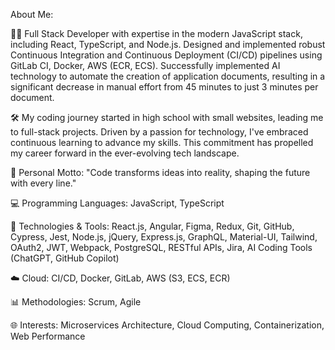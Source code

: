 About Me: 
 
👨‍💻 Full Stack Developer with expertise in the modern JavaScript stack, including React, TypeScript, and Node.js. 
Designed and implemented robust Continuous Integration and Continuous Deployment (CI/CD) pipelines using GitLab CI, Docker, AWS (ECR, ECS).
Successfully implemented AI technology to automate the creation of application documents, resulting in a significant decrease in manual effort from 45 minutes to just 3 minutes per document.

 
🛠️ My coding journey started in high school with small websites, leading me to full-stack projects. Driven by a passion for technology, 
I've embraced continuous learning to advance my skills. This commitment has propelled my career forward in the ever-evolving tech landscape.


🚀 Personal Motto: "Code transforms ideas into reality, shaping the future with every line."

💻 Programming Languages: JavaScript, TypeScript

🔧 Technologies & Tools: React.js, Angular, Figma,  Redux, Git, GitHub, Cypress, Jest, Node.js, jQuery, Express.js, GraphQL, Material-UI, Tailwind, OAuth2, JWT, Webpack, PostgreSQL, RESTful APIs, Jira, AI Coding Tools (ChatGPT, GitHub Copilot)

☁️ Cloud: CI/CD, Docker, GitLab, AWS (S3, ECS, ECR)

📊 Methodologies: Scrum, Agile

🌐 Interests: Microservices Architecture, Cloud Computing, Containerization, Web Performance


